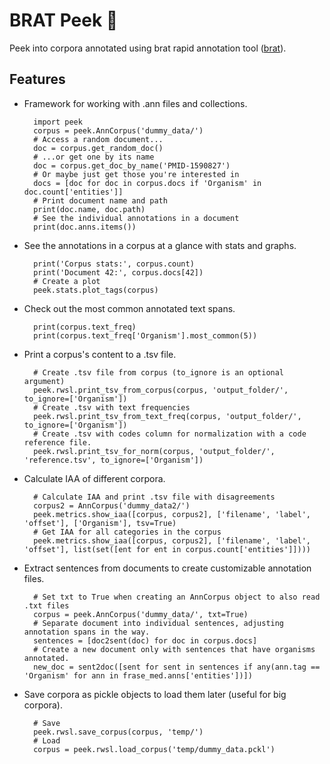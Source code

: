 # BRAT Peek 👀

Peek into corpora annotated using brat rapid annotation tool ([brat][brat]).

[brat]: http://brat.nlplab.org/index.html

## Features
* Framework for working with .ann files and collections.
        
        import peek
        corpus = peek.AnnCorpus('dummy_data/')
        # Access a random document...
        doc = corpus.get_random_doc()
        # ...or get one by its name
        doc = corpus.get_doc_by_name('PMID-1590827')
        # Or maybe just get those you're interested in
        docs = [doc for doc in corpus.docs if 'Organism' in doc.count['entities']]
        # Print document name and path
        print(doc.name, doc.path)
        # See the individual annotations in a document
        print(doc.anns.items())

* See the annotations in a corpus at a glance with stats and graphs.
    
        print('Corpus stats:', corpus.count)
        print('Document 42:', corpus.docs[42])
        # Create a plot
        peek.stats.plot_tags(corpus)
  
* Check out the most common annotated text spans.
  
        print(corpus.text_freq)
        print(corpus.text_freq['Organism'].most_common(5))

* Print a corpus's content to a .tsv file.
  
        # Create .tsv file from corpus (to_ignore is an optional argument)
        peek.rwsl.print_tsv_from_corpus(corpus, 'output_folder/', to_ignore=['Organism'])
        # Create .tsv with text frequencies
        peek.rwsl.print_tsv_from_text_freq(corpus, 'output_folder/', to_ignore=['Organism'])
        # Create .tsv with codes column for normalization with a code reference file.
        peek.rwsl.print_tsv_for_norm(corpus, 'output_folder/', 'reference.tsv', to_ignore=['Organism'])

* Calculate IAA of different corpora.
  
        # Calculate IAA and print .tsv file with disagreements
        corpus2 = AnnCorpus('dummy_data2/')
        peek.metrics.show_iaa([corpus, corpus2], ['filename', 'label', 'offset'], ['Organism'], tsv=True)
        # Get IAA for all categories in the corpus
        peek.metrics.show_iaa([corpus, corpus2], ['filename', 'label', 'offset'], list(set([ent for ent in corpus.count['entities']])))

* Extract sentences from documents to create customizable annotation files.
        
        # Set txt to True when creating an AnnCorpus object to also read .txt files
        corpus = peek.AnnCorpus('dummy_data/', txt=True)
        # Separate document into individual sentences, adjusting annotation spans in the way.
        sentences = [doc2sent(doc) for doc in corpus.docs]
        # Create a new document only with sentences that have organisms annotated.
        new_doc = sent2doc([sent for sent in sentences if any(ann.tag == 'Organism' for ann in frase_med.anns['entities'])])

* Save corpora as pickle objects to load them later (useful for big corpora).

        # Save
        peek.rwsl.save_corpus(corpus, 'temp/')
        # Load
        corpus = peek.rwsl.load_corpus('temp/dummy_data.pckl')